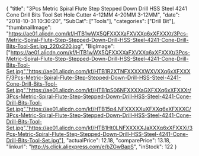 {
	"title": "3Pcs Metric Spiral Flute Step Stepped Down Drill HSS Steel 4241 Cone Drill Bits Tool Set Hole Cutter 4-12MM 4-20MM 3-12MM",
	"date": "2018-10-31 10:30:20",
	"SubCat": ["Tools"],
	"categories": ["Drill Bit"],
	"thumbnailImage": "https://ae01.alicdn.com/kf/HTB1wWX5QFXXXXaFXVXXq6xXFXXXt/3Pcs-Metric-Spiral-Flute-Step-Stepped-Down-Drill-HSS-Steel-4241-Cone-Drill-Bits-Tool-Set.jpg_220x220.jpg",
	"BigImage": ["https://ae01.alicdn.com/kf/HTB1wWX5QFXXXXaFXVXXq6xXFXXXt/3Pcs-Metric-Spiral-Flute-Step-Stepped-Down-Drill-HSS-Steel-4241-Cone-Drill-Bits-Tool-Set.jpg","https://ae01.alicdn.com/kf/HTB1R2XTNFXXXXXWXVXXq6xXFXXXF/3Pcs-Metric-Spiral-Flute-Step-Stepped-Down-Drill-HSS-Steel-4241-Cone-Drill-Bits-Tool-Set.jpg","https://ae01.alicdn.com/kf/HTB1pS06NFXXXXaGXFXXq6xXFXXXr/3Pcs-Metric-Spiral-Flute-Step-Stepped-Down-Drill-HSS-Steel-4241-Cone-Drill-Bits-Tool-Set.jpg","https://ae01.alicdn.com/kf/HTB15p4.NFXXXXXuXFXXq6xXFXXXC/3Pcs-Metric-Spiral-Flute-Step-Stepped-Down-Drill-HSS-Steel-4241-Cone-Drill-Bits-Tool-Set.jpg","https://ae01.alicdn.com/kf/HTB1Ht0LNFXXXXXJaXXXq6xXFXXXi/3Pcs-Metric-Spiral-Flute-Step-Stepped-Down-Drill-HSS-Steel-4241-Cone-Drill-Bits-Tool-Set.jpg"],
	"actualPrice": 12.18,
	"comparePrice": 13.18,
	"linkurl": "http://s.click.aliexpress.com/e/bZGwBapS",
	"inStock": 122
}
